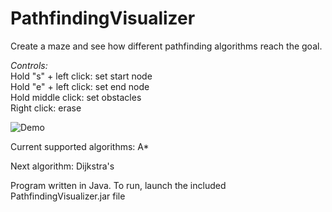 # PathfindingVisualizer

Create a maze and see how different pathfinding algorithms reach the goal. <br />

*Controls:*<br />
Hold "s" + left click: set start node<br />
Hold "e" + left click: set end node<br />
Hold middle click: set obstacles<br />
Right click: erase<br />

![Demo](https://media.giphy.com/media/0Eg3QXUMv9cXB0Ie8a/giphy.gif)


Current supported algorithms:
A*

Next algorithm:
Dijkstra's


Program written in Java. To run, launch the included PathfindingVisualizer.jar file
